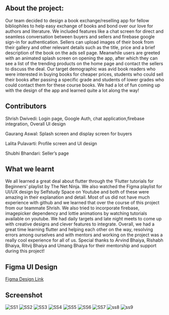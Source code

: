 ## About the project:
Our team decided to design a book exchange/reselling app for fellow bibliophiles to help easy exchange of books and bond over our love for authors and literature. We included features like a chat screen for direct and seamless conversation between buyers and sellers and firebase google sign-in for authentication. Sellers can upload images of their book from their gallery and other relevant details such as the title, price and a brief description of the book on the ads sell page. Meanwhile users are greeted with an animated splash screen on opening the app, after which they can see a list of the trending products on the home page and contact the sellers to discuss the deal. Our target demographic was avid book readers who were interested in buying books for cheaper prices, students who could sell their books after passing a specific grade and students of lower grades who could contact them for these course books. We had a lot of fun coming up with the design of the app and learned quite a lot along the way!

## Contributors
Shrish Dwivedi: Login page, Google Auth, chat application,firebase integration, Overall UI design

Gaurang Aswal: Splash screen and display screen for buyers

Lalita Pulavarti: Profile screen and UI design

Shubhi Bhandari: Seller’s page

## What we learnt
We all learned a great deal about flutter through the ‘Flutter tutorials for Beginners’ playlist by The Net Ninja. We also watched the Figma playlist for UI/UX design by Selfstudy Space on Youtube and both of these were amazing in their explanation and detail. Most of us did not have much experience with github and we learned that over the course of this project from our teammate Shrish. We also tried to incorporate firebase, imagepicker dependency and lottie animations by watching tutorials available on youtube. We had daily targets and late night meets to come up with creative designs and clever features to integrate. Overall, we had a great time learning flutter and helping each other on the way, resolving errors among ourselves and with mentors and working on the project was a really cool experience for all of us. Special thanks to Arvind Bhaiya, Rishabh Bhaiya, Ritvij Bhaiya and Umang Bhaiya for their mentorship and support during this project!

## Figma UI Design
[Figma Design Link](https://www.figma.com/file/3lt2pMFY6akCnaHafvigwn/Book-a-Book?node-id=0:1)

## Screenshot
![SS1](https://user-images.githubusercontent.com/72087189/119714052-05f58580-be80-11eb-9b86-08d0ed2b72b1.jpeg)
![SS2](https://user-images.githubusercontent.com/72087189/119714311-5a990080-be80-11eb-8cc3-8e71e8f0ee68.jpeg)
![SS3](https://user-images.githubusercontent.com/72087189/119714332-5f5db480-be80-11eb-861a-98c775dfe2fc.jpeg)
![SS4](https://user-images.githubusercontent.com/72087189/119714387-713f5780-be80-11eb-80f5-a8d538c061d6.jpeg)
![SS5](https://user-images.githubusercontent.com/72087189/119714448-84522780-be80-11eb-8f80-14de961e525c.jpeg)
![SS6](https://user-images.githubusercontent.com/72087189/119714391-72708480-be80-11eb-9e48-427031d388d0.jpeg)
![SS7](https://user-images.githubusercontent.com/72087189/119714394-73091b00-be80-11eb-9d79-7c05175757bc.jpeg)
![ss8](https://user-images.githubusercontent.com/72087189/119714397-73a1b180-be80-11eb-857d-65a9d6651996.jpeg)
![ss9](https://user-images.githubusercontent.com/72087189/119714398-73a1b180-be80-11eb-8be5-060df1d4d314.jpeg)



